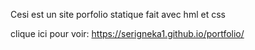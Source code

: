 
Cesi est un site porfolio statique fait avec hml et css

clique ici pour voir: https://serigneka1.github.io/portfolio/


